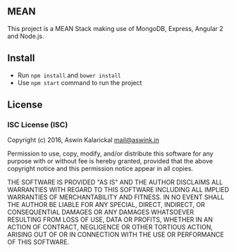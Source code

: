 ## MEAN
This project is a MEAN Stack making use of MongoDB, Express, Angular 2 and Node.js.

## Install
- Run `npm install` and `bower install`
- Use `npm start` command to run the project

## License
### ISC License (ISC)

Copyright (c) 2016, Aswin Kalarickal <mail@aswink.in>

Permission to use, copy, modify, and/or distribute this software for any purpose with or without fee is hereby granted, provided that the above copyright notice and this permission notice appear in all copies.

THE SOFTWARE IS PROVIDED "AS IS" AND THE AUTHOR DISCLAIMS ALL WARRANTIES WITH REGARD TO THIS SOFTWARE INCLUDING ALL IMPLIED WARRANTIES OF MERCHANTABILITY AND FITNESS. IN NO EVENT SHALL THE AUTHOR BE LIABLE FOR ANY SPECIAL, DIRECT, INDIRECT, OR CONSEQUENTIAL DAMAGES OR ANY DAMAGES WHATSOEVER RESULTING FROM LOSS OF USE, DATA OR PROFITS, WHETHER IN AN ACTION OF CONTRACT, NEGLIGENCE OR OTHER TORTIOUS ACTION, ARISING OUT OF OR IN CONNECTION WITH THE USE OR PERFORMANCE OF THIS SOFTWARE.